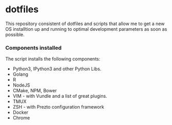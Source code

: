 # dotfiles

This repository consistent of dotfiles and scripts that allow me to get a new 
OS installtion up and running to optimal development parameters as soon as 
possible. 


### Components installed

The script installs the following components:

* Python3, IPython3 and other Python Libs.
* Golang
* R
* NodeJS
* CMake, NPM, Bower
* VIM - with Vundle and a list of great plugins.
* TMUX
* ZSH - with Prezto configuration framework
* Docker
* Chrome
